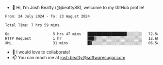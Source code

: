 - 👋 Hi, I’m Josh Beatty (@jbeatty88), welcome to my GitHub profile!

<!--START_SECTION:waka-->

```txt
From: 24 July 2024 - To: 23 August 2024

Total Time: 7 hrs 59 mins

Go                    5 hrs 47 mins   ██████████████████░░░░░░░   72.54 %
HTTP Request          1 hr            ███▒░░░░░░░░░░░░░░░░░░░░░   12.68 %
XML                   31 mins         █▓░░░░░░░░░░░░░░░░░░░░░░░   06.54 %
```

<!--END_SECTION:waka-->

- 💞️ I would love to collaborate!
- 📫 You can reach me at josh.beatty@softwaresugar.com

<!---
jbeatty88/jbeatty88 is a ✨ special ✨ repository because its `README.md` (this file) appears on your GitHub profile.
You can click the Preview link to take a look at your changes.
--->

